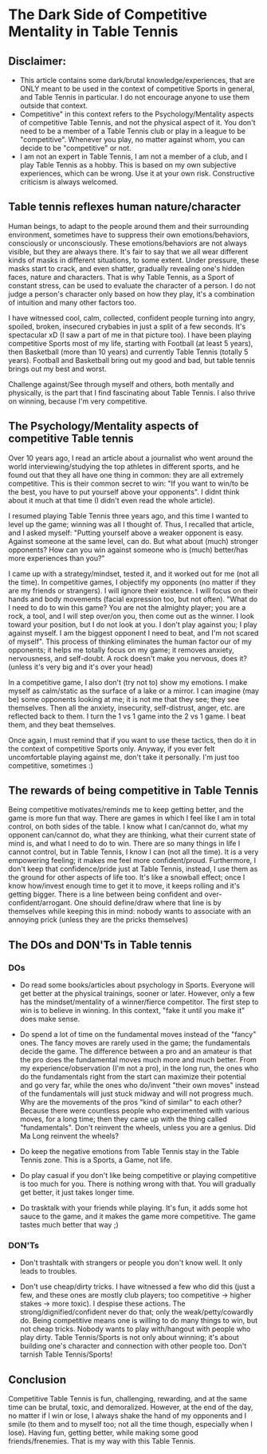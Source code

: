 # The Dark Side of Competitive Mentality in Table Tennis

## Disclaimer:

- This article contains some dark/brutal knowledge/experiences, that are ONLY meant to be used in the context of competitive Sports in general, and Table Tennis in particular. I do not encourage anyone to use them outside that context.
- Competitive" in this context refers to the Psychology/Mentality aspects of competitive Table Tennis, and not the physical aspect of it. You don't need to be a member of a Table Tennis club or play in a league to be "competitive". Whenever you play, no matter against whom, you can decide to be "competitive" or not.
- I am not an expert in Table Tennis, I am not a member of a club, and I play Table Tennis as a hobby. This is based on my own subjective experiences, which can be wrong. Use it at your own risk. Constructive criticism is always welcomed.

## Table tennis reflexes human nature/character

Human beings, to adapt to the people around them and their surrounding environment, sometimes have to suppress their own emotions/behaviors, consciously or unconsciously.
These emotions/behaviors are not always visible, but they are always there. It's fair to say that we all wear different kinds of masks in different situations, to some extent.
Under pressure, these masks start to crack, and even shatter, gradually revealing one's hidden faces, nature and characters. That is why Table Tennis, as a Sport of constant stress, can be used to evaluate the character of a person. I do not judge a person's character only based on how they play, it's a combination of intuition and many other factors too. 

I have witnessed cool, calm, collected, confident people turning into angry, spoiled, broken, insecured crybabies in just a split of a few seconds. It's spectacular xD (I saw a part of me in that picture too).
I have been playing competitive Sports most of my life, starting with Football (at least 5 years), then Basketball (more than 10 years) and currently Table Tennis (totally 5 years).
Football and Basketball bring out my good and bad, but table tennis brings out my best and worst.

Challenge against/See through myself and others, both mentally and physically, is the part that I find fascinating about Table Tennis. I also thrive on winning, because I'm very competitive.

## The Psychology/Mentality aspects of competitive Table tennis

Over 10 years ago, I read an article about a journalist who went around the world interviewing/studying the top athletes in different sports, and he found out that they all have one thing in common: they are all extremely competitive. This is their common secret to win: "If you want to win/to be the best, you have to put yourself above your opponents". I didnt think about it much at that time (I didn't even read the whole article).

I resumed playing Table Tennis three years ago, and this time I wanted to level up the game; winning was all I thought of. Thus, I recalled that article, and I asked myself: "Putting yourself above a weaker opponent is easy. Against someone at the same level, can do. But what about (much) stronger opponents? How can you win against someone who is (much) better/has more experiences than you?"

I came up with a strategy/mindset, tested it, and it worked out for me (not all the time). In competitive games, I objectify my opponents (no matter if they are my friends or strangers). I will ignore their existence. I will focus on their hands and body movements (facial expression too, but not often). "What do I need to do to win this game? You are not the almighty player; you are a rock, a tool, and I will step over/on you, then come out as the winner. I look toward your position, but I do not look at you. I don't play against you; I play against myself. I am the biggest opponent I need to beat, and I'm not scared of myself". This process of thinking eliminates the human factor our of my opponents; it helps me totally focus on my game; it removes anxiety, nervousness, and self-doubt. A rock doesn't make you nervous, does it? (unless it's very big and it's over your head)

In a competitive game, I also don't (try not to) show my emotions. I make myself as calm/static as the surface of a lake or a mirror. I can imagine (may be) some opponents looking at me; it is not me that they see; they see themselves. Then all the anxiety, insecurity, self-distrust, anger, etc. are reflected back to them. I turn the 1 vs 1 game into the 2 vs 1 game. I beat them, and they beat themselves.

Once again, I must remind that if you want to use these tactics, then do it in the context of competitive Sports only.
Anyway, if you ever felt uncomfortable playing against me, don't take it personally. I'm just too competitive, sometimes :)

## The rewards of being competitive in Table Tennis

Being competitive motivates/reminds me to keep getting better, and the game is more fun that way. There are games in which I feel like I am in total control, on both sides of the table. I know what I can/cannot do, what my opponent can/cannot do, what they are thinking, what their current state of mind is, and what I need to do to win. There are so many things in life I cannot control, but in Table Tennis, I know I can (not all the time). It is a very empowering feeling; it makes me feel more confident/proud. Furthermore, I don't keep that confidence/pride just at Table Tennis, instead, I use them as the ground for other aspects of life too. It's like a snowball effect; once I know how/invest enough time to get it to move, it keeps rolling and it's getting bigger.
There is a line between being confident and over-confident/arrogant. One should define/draw where that line is by themselves while keeping this in mind: nobody wants to associate with an annoying prick (unless they are the pricks themselves)
  
  

## The DOs and DON'Ts in Table tennis

### DOs

- Do read some books/articles about psychology in Sports. Everyone will get better at the physical trainings, sooner or later. However, only a few has the mindset/mentality of a winner/fierce competitor. The first step to win is to believe in winning. In this context, "fake it until you make it" does make sense.

- Do spend a lot of time on the fundamental moves instead of the "fancy" ones. The fancy moves are rarely used in the game; the fundamentals decide the game. The difference between a pro and an amateur is that the pro does the fundamental moves much more and much better. From my experience/observation (I'm not a pro), in the long run, the ones who do the fundamentals right from the start can maximize their potential and go very far, while the ones who do/invent "their own moves" instead of the fundamentals will just stuck midway and will not progress much. Why are the movements of the pros "kind of similar" to each other? Because there were countless people who experimented with various moves, for a long time; then they came up with the thing called "fundamentals". Don't reinvent the wheels, unless you are a genius. Did Ma Long reinvent the wheels?

- Do keep the negative emotions from Table Tennis stay in the Table Tennis zone. This is a Sports, a Game, not life. 
  
- Do play casual if you don't like being competitive or playing competitive is too much for you. There is nothing wrong with that. You will gradually get better, it just takes longer time.

- Do trasktalk with your friends while playing. It's fun, it adds some hot sauce to the game, and it makes the game more competitive. The game tastes much better that way ;)
  

### DON'Ts

- Don't trashtalk with strangers or people you don't know well. It only leads to troubles.

- Don't use cheap/dirty tricks. I have witnessed a few who did this (just a few, and these ones are mostly club players; too competitive -> higher stakes -> more toxic). I despise these actions. The strong/dignified/confident never do that; only the weak/petty/cowardly do. Being competitive means one is willing to do many things to win, but not cheap tricks. Nobody wants to play with/hangout with people who play dirty. Table Tennis/Sports is not only about winning; it's about building one's character and connection with other people too. Don't tarnish Table Tennis/Sports!


## Conclusion

Competitive Table Tennis is fun, challenging, rewarding, and at the same time can be brutal, toxic, and demoralized. However, at the end of the day, no matter if I win or lose, I always shake the hand of my opponents and I smile (to them and to myself too; not all the time though, especially when I lose). Having fun, getting better, while making some good friends/frenemies. That is my way with this Table Tennis.
